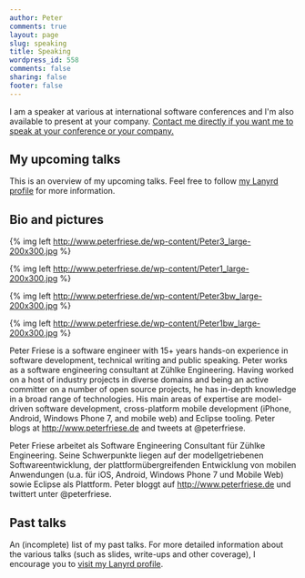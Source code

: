 ```yaml
---
author: Peter
comments: true
layout: page
slug: speaking
title: Speaking
wordpress_id: 558
comments: false
sharing: false
footer: false
---
```


I am a speaker at various at international software conferences and I'm also available to present at your company. [Contact me directly if you want me to speak at your conference or your company.](mailto:peter@peterfriese.de)


## My upcoming talks

This is an overview of my upcoming talks. Feel free to follow [my Lanyrd profile](http://lanyrd.com/profile/peterfriese/) for more information.

<div class="speaking-box">
<div class="lanyrd-target-splat"><a class="lanyrd-splat lanyrd-template-detailed lanyrd-headingstart-h2 lanyrd-type-speaking lanyrd-context-future lanyrd-number-7" rel="me" href="http://lanyrd.com/people/peterfriese/"></a></div>
</div>

## Bio and pictures

{% img left http://www.peterfriese.de/wp-content/Peter3_large-200x300.jpg %}

{% img left http://www.peterfriese.de/wp-content/Peter1_large-200x300.jpg %}

{% img left http://www.peterfriese.de/wp-content/Peter3bw_large-200x300.jpg %}

{% img left http://www.peterfriese.de/wp-content/Peter1bw_large-200x300.jpg %}


Peter Friese is a software engineer with 15+ years hands-on experience in software development, technical writing and public speaking. Peter works as a software engineering consultant at Zühlke Engineering. Having worked on a host of industry projects in diverse domains and being an active committer on a number of open source projects, he has in-depth knowledge in a broad range of technologies. His main areas of expertise are model-driven software development, cross-platform mobile development (iPhone, Android, Windows Phone 7, and mobile web) and Eclipse tooling. Peter blogs at http://www.peterfriese.de and tweets at @peterfriese.

Peter Friese arbeitet als Software Engineering Consultant für Zühlke Engineering. Seine Schwerpunkte liegen auf der modellgetriebenen Softwareentwicklung, der plattformübergreifenden Entwicklung von mobilen Anwendungen (u.a. für iOS, Android, Windows Phone 7 und Mobile Web) sowie Eclipse als Plattform. Peter bloggt auf http://www.peterfriese.de und twittert unter @peterfriese.


## Past talks


An (incomplete) list of my past talks. For more detailed information about the various talks (such as slides, write-ups and other coverage), I encourage you to [visit my Lanyrd profile](http://lanyrd.com/profile/peterfriese/).

<div class="speaking-box">
<div class="lanyrd-target-splat"><a class="lanyrd-splat lanyrd-template-detailed lanyrd-headingstart-h2 lanyrd-type-speaking lanyrd-context-past lanyrd-number-30" rel="me" href="http://lanyrd.com/people/peterfriese/"></a></div>
</div>